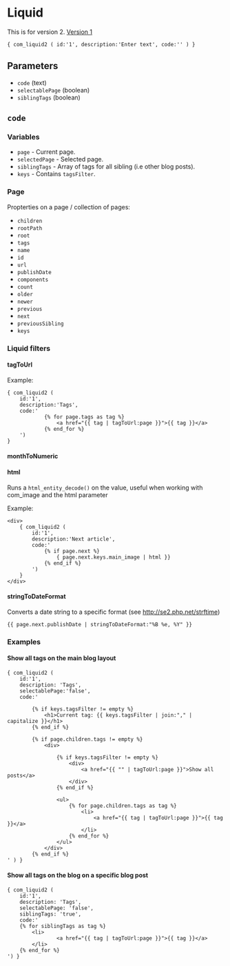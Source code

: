# Liquid

This is for version 2. [Version 1](legacy/liquid1.md)

```xml
{ com_liquid2 ( id:'1', description:'Enter text', code:'' ) }
```

## Parameters

* `code` (text)
* `selectablePage` (boolean)
* `siblingTags` (boolean)

## `code`

### Variables

* `page` - Current page.
* `selectedPage` - Selected page.
* `siblingTags` - Array of tags for all sibling (i.e other blog posts).
* `keys` - Contains `tagsFilter`.

### Page

Propterties on a page / collection of pages:

* `children`
* `rootPath`
* `root`
* `tags`
* `name`
* `id`
* `url`
* `publishDate`
* `components`
* `count`
* `older`
* `newer`
* `previous`
* `next`
* `previousSibling`
* `keys`

### Liquid filters

#### tagToUrl

Example:

```
{ com_liquid2 (
	id:'1', 
	description:'Tags', 
	code:'
	    	{% for page.tags as tag %}
    			<a href="{{ tag | tagToUrl:page }}">{{ tag }}</a>
    		{% end_for %}
	')
}
```


#### monthToNumeric


#### html

Runs a `html_entity_decode()` on the value, useful when working with com_image and the html parameter

Example:
```
<div>
	{ com_liquid2 (
		id:'1', 
		description:'Next article', 
		code:'
			{% if page.next %}
				{ page.next.keys.main_image | html }}
			{% end_if %}
		')
	}
</div>
```

#### stringToDateFormat

Converts a date string to a specific format (see http://se2.php.net/strftime)

```
{{ page.next.publishDate | stringToDateFormat:"%B %e, %Y" }}
```


### Examples


#### Show all tags on the main blog layout

```
{ com_liquid2 (
	id:'1', 
	description: 'Tags', 
	selectablePage:'false', 
	code:'

		{% if keys.tagsFilter != empty %}
			<h1>Current tag: {{ keys.tagsFilter | join:"," | capitalize }}</h1>
		{% end_if %}
		
		{% if page.children.tags != empty %}
			<div>
			
				{% if keys.tagsFilter != empty %}
					<div>
						<a href="{{ "" | tagToUrl:page }}">Show all posts</a>
					</div>
				{% end_if %}
			
				<ul>
					{% for page.children.tags as tag %}
						<li>
							<a href="{{ tag | tagToUrl:page }}">{{ tag }}</a>
						</li>
					{% end_for %}
				</ul>
			</div>
		{% end_if %}
' ) }
```

#### Show all tags on the blog on a specific blog post

```
{ com_liquid2 (
    id:'1', 
    description: 'Tags', 
    selectablePage: 'false', 
    siblingTags: 'true',
    code:'
	{% for siblingTags as tag %}
		<li>
    			<a href="{{ tag | tagToUrl:page }}">{{ tag }}</a>
		</li>
	{% end_for %}
') }
```

